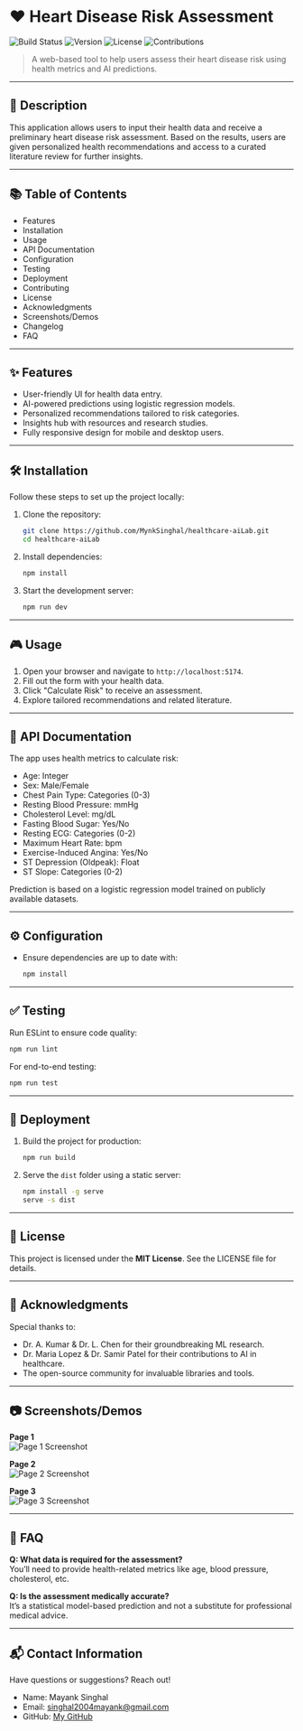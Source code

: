 # ❤️ Heart Disease Risk Assessment

![Build Status](https://img.shields.io/badge/build-passing-brightgreen.svg) ![Version](https://img.shields.io/badge/version-1.0.0-blue.svg) ![License](https://img.shields.io/badge/license-MIT-brightgreen.svg) ![Contributions](https://img.shields.io/badge/contributions-welcome-brightgreen.svg)  

> A web-based tool to help users assess their heart disease risk using health metrics and AI predictions.

---

## 📝 Description
This application allows users to input their health data and receive a preliminary heart disease risk assessment. Based on the results, users are given personalized health recommendations and access to a curated literature review for further insights.

---

## 📚 Table of Contents
- Features
- Installation
- Usage
- API Documentation
- Configuration
- Testing
- Deployment
- Contributing
- License
- Acknowledgments
- Screenshots/Demos
- Changelog
- FAQ

---

## ✨ Features
- User-friendly UI for health data entry.
- AI-powered predictions using logistic regression models.
- Personalized recommendations tailored to risk categories.
- Insights hub with resources and research studies.
- Fully responsive design for mobile and desktop users.

---

## 🛠️ Installation
Follow these steps to set up the project locally:

1. Clone the repository:
   ```bash
   git clone https://github.com/MynkSinghal/healthcare-aiLab.git
   cd healthcare-aiLab
   ```

2. Install dependencies:
   ```bash
   npm install
   ```

3. Start the development server:
   ```bash
   npm run dev
   ```

---

## 🎮 Usage
1. Open your browser and navigate to `http://localhost:5174`.
2. Fill out the form with your health data.
3. Click "Calculate Risk" to receive an assessment.
4. Explore tailored recommendations and related literature.

---

## 📡 API Documentation
The app uses health metrics to calculate risk:
- Age: Integer  
- Sex: Male/Female  
- Chest Pain Type: Categories (0-3)  
- Resting Blood Pressure: mmHg  
- Cholesterol Level: mg/dL  
- Fasting Blood Sugar: Yes/No  
- Resting ECG: Categories (0-2)  
- Maximum Heart Rate: bpm  
- Exercise-Induced Angina: Yes/No  
- ST Depression (Oldpeak): Float  
- ST Slope: Categories (0-2)

Prediction is based on a logistic regression model trained on publicly available datasets.

---

## ⚙️ Configuration

- Ensure dependencies are up to date with:
   ```bash
   npm install
   ```

---

## ✅ Testing
Run ESLint to ensure code quality:
   ```bash
   npm run lint
   ```

For end-to-end testing:
   ```bash
   npm run test
   ```

---

## 🚀 Deployment
1. Build the project for production:
   ```bash
   npm run build
   ```
2. Serve the `dist` folder using a static server:
   ```bash
   npm install -g serve
   serve -s dist
   ```

---

## 📜 License
This project is licensed under the **MIT License**. See the LICENSE file for details.

---

## 🙏 Acknowledgments
Special thanks to:
- Dr. A. Kumar & Dr. L. Chen for their groundbreaking ML research.  
- Dr. Maria Lopez & Dr. Samir Patel for their contributions to AI in healthcare.  
- The open-source community for invaluable libraries and tools.

---

## 📷 Screenshots/Demos
**Page 1**  
![Page 1 Screenshot](./images/page1.png)

**Page 2**  
![Page 2 Screenshot](./images/page2.png)

**Page 3**  
![Page 3 Screenshot](./images/page3.png)

---

## 💬 FAQ

**Q: What data is required for the assessment?**  
You’ll need to provide health-related metrics like age, blood pressure, cholesterol, etc.  

**Q: Is the assessment medically accurate?**  
It’s a statistical model-based prediction and not a substitute for professional medical advice.  

---

## 📬 Contact Information
Have questions or suggestions? Reach out!  
- Name: Mayank Singhal  
- Email: [singhal2004mayank@gmail.com](mailto:singhal2004mayank@gmail.com)  
- GitHub: [My GitHub](https://github.com/MynkSinghal)
